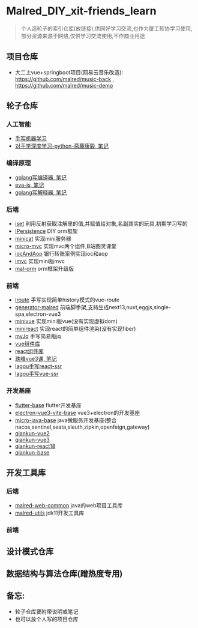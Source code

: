 # Malred_DIY_xit-friends_learn


> 个人造轮子的索引仓库(放链接),供同好学习交流,也作为厦工软协学习使用,部分资源来源于网络,仅供学习交流使用,不作商业用途  
   
   
   
## 项目仓库   

   - 大二上vue+springboot项目(网易云音乐改造): https://github.com/malred/music-back , https://github.com/malred/music-demo 
  
  
  
## 轮子仓库
   ### 人工智能
   
   - [手写机器学习](https://gitee.com/malguy/hands-on-machine-learning/tree/master)
   - [对手学深度学习-python-斋藤康毅, 笔记](https://gitee.com/malguy/deep-learn-from-scratch)

   ### 编译原理

   - [golang写编译器, 笔记](https://github.com/malred/malang-compiler)
   - [eva-js, 笔记](https://gitee.com/malguy/eva-lang)
   - [golang写解释器, 笔记](https://github.com/malred/malang)
     
   ### 后端
   
   - [iset](https://github.com/malred/myConstruct) 利用反射获取注解里的值,并赋值给对象,名副其实的玩具,初期学习写的 
   - [IPersistence](https://github.com/malred/IPersistence) DIY orm框架
   - [minicat](https://github.com/malred/minicat) 实现mini服务器
   - [micro-mvc](https://github.com/malred/micro-mvc) 实现mvc两个组件,B站图灵课堂
   - [iocAndAop](https://github.com/malred/iocAndAop) 银行转账案例实现ioc和aop
   - [imvc](https://github.com/malred/imvc) 实现mini版mvc
   - [mal-orm](https://github.com/malred/IFullORM) orm框架升级版
   

   
   ### 前端
   
   - [iroute](https://github.com/malred/iroute) 手写实现简单history模式的vue-route
   - [generator-malred](https://github.com/malred/generator-malred) 前端脚手架,支持生成next13,nuxt,eggjs,single-spa,electron-vue3
   - [minivue](https://github.com/malred/minivue) 实现mini版vue(没有实现虚拟dom)
   - [minireact](https://github.com/malred/mini-react) 实现react的简单组件渲染(没有实现fiber)
   - [myJq](https://github.com/malred/myJq) 手写简易版jq
   - [vue组件库](https://gitee.com/malguy/mal-vue-component)
   - [react组件库](https://gitee.com/malguy/mal-react-component)
   - [珠峰vue3课, 笔记](https://gitee.com/malguy/zf-vue3)
   - [lagou手写react-ssr](https://gitee.com/malguy/react_ssr)
   - [lagou手写vue-ssr](https://gitee.com/malguy/lagou-bigfront)
   


   ### 开发基座
     
   - [flutter-base](https://github.com/malred/flutter_base) flutter开发基座
   - [electron-vue3-vite-base](https://github.com/malred/electron-vue3-vite-base) vue3+electron的开发基座
   - [micro-java-base](https://github.com/malred/micro-java-base) java微服务开发基座(整合nacos,sentinel,seata,sleuth,zipkin,openfeign,gateway)
   - [qiankun-vue2](https://gitee.com/malguy/qiankun-vue2) 
   - [qiankun-vue3](https://gitee.com/malguy/qiankun-vue3)
   - [qiankun-react18](https://gitee.com/malguy/qiankun-react18)
   - [qiankun-base](https://gitee.com/malguy/qiankun-base)
   
   
   
## 开发工具库

   ### 后端
   - [malred-web-common](https://github.com/malred/malred-web-common) java的web项目工具库
   - [malred-utils](https://github.com/malred/malred-utils) jdk11开发工具库
   
   
   
   ### 前端



## 设计模式仓库



## 数据结构与算法仓库(蹭热度专用)
   
   

## 备忘: 

 - 轮子仓库要附带说明或笔记
 - 也可以放个人写的项目仓库

